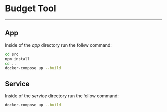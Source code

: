 # Budget Tool

----

## App

Inside of the *app* directory run the follow command:

```bash
cd src
npm install
cd ..
docker-compose up --build
```

## Service

Inside of the *service* directory run the follow command:

```bash
docker-compose up --build
```